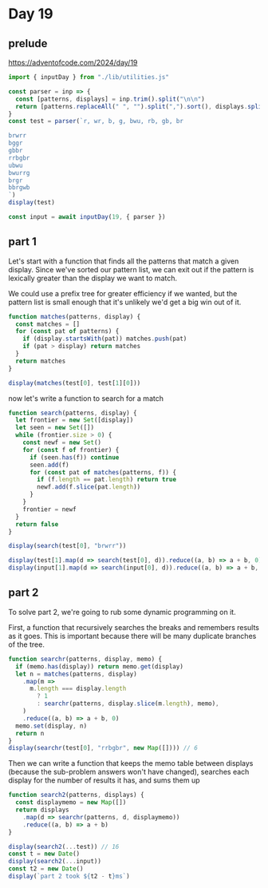 # Day 19

## prelude

https://adventofcode.com/2024/day/19

```js echo
import { inputDay } from "./lib/utilities.js"
```

```js echo
const parser = inp => {
  const [patterns, displays] = inp.trim().split("\n\n")
  return [patterns.replaceAll(" ", "").split(",").sort(), displays.split("\n")]
}
const test = parser(`r, wr, b, g, bwu, rb, gb, br

brwrr
bggr
gbbr
rrbgbr
ubwu
bwurrg
brgr
bbrgwb
`)
display(test)

const input = await inputDay(19, { parser })
```

## part 1

Let's start with a function that finds all the patterns that match a given display. Since we've sorted our pattern list, we can exit out if the pattern is lexically greater than the display we want to match.

We could use a prefix tree for greater efficiency if we wanted, but the pattern list is small enough that it's unlikely we'd get a big win out of it.

```js echo
function matches(patterns, display) {
  const matches = []
  for (const pat of patterns) {
    if (display.startsWith(pat)) matches.push(pat)
    if (pat > display) return matches
  }
  return matches
}

display(matches(test[0], test[1][0]))
```

now let's write a function to search for a match

```js echo
function search(patterns, display) {
  let frontier = new Set([display])
  let seen = new Set([])
  while (frontier.size > 0) {
    const newf = new Set()
    for (const f of frontier) {
      if (seen.has(f)) continue
      seen.add(f)
      for (const pat of matches(patterns, f)) {
        if (f.length == pat.length) return true
        newf.add(f.slice(pat.length))
      }
    }
    frontier = newf
  }
  return false
}

display(search(test[0], "brwrr"))

display(test[1].map(d => search(test[0], d)).reduce((a, b) => a + b, 0))
display(input[1].map(d => search(input[0], d)).reduce((a, b) => a + b, 0))
```

## part 2

To solve part 2, we're going to rub some dynamic programming on it.

First, a function that recursively searches the breaks and remembers results as it goes. This is important because there will be many duplicate branches of the tree.

```js echo
function searchr(patterns, display, memo) {
  if (memo.has(display)) return memo.get(display)
  let n = matches(patterns, display)
    .map(m =>
      m.length === display.length
        ? 1
        : searchr(patterns, display.slice(m.length), memo),
    )
    .reduce((a, b) => a + b, 0)
  memo.set(display, n)
  return n
}
display(searchr(test[0], "rrbgbr", new Map([]))) // 6
```

Then we can write a function that keeps the memo table between displays (because the sub-problem answers won't have changed), searches each display for the number of results it has, and sums them up

```js echo
function search2(patterns, displays) {
  const displaymemo = new Map([])
  return displays
    .map(d => searchr(patterns, d, displaymemo))
    .reduce((a, b) => a + b)
}

display(search2(...test)) // 16
const t = new Date()
display(search2(...input))
const t2 = new Date()
display(`part 2 took ${t2 - t}ms`)
```
